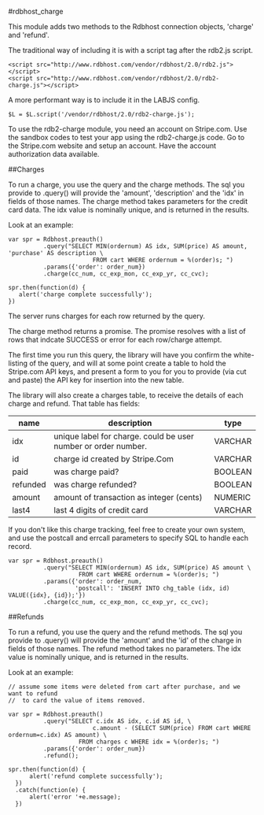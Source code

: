 


#rdbhost_charge


This module adds two methods to the Rdbhost connection objects,  'charge' and 'refund'.


The traditional way of including it is with a script tag after the rdb2.js script.

    <script src="http://www.rdbhost.com/vendor/rdbhost/2.0/rdb2.js"></script>
    <script src="http://www.rdbhost.com/vendor/rdbhost/2.0/rdb2-charge.js"></script>


A more performant way is to include it in the LABJS config.

    $L = $L.script('/vendor/rdbhost/2.0/rdb2-charge.js');


To use the rdb2-charge module, you need an account on Stripe.com.  Use the sandbox codes to
test your app using the rdb2-charge.js code.   Go to the Stripe.com website and setup an account.
Have the account authorization data available.

##Charges

To run a charge, you use the query and the charge methods.   The sql you provide to .query() will
provide the 'amount', 'description' and the 'idx' in fields of those names.   The charge method takes parameters
for the credit card data.  The idx value is nominally unique, and is returned in the results.

Look at an example:

    var spr = Rdbhost.preauth()
              .query("SELECT MIN(ordernum) AS idx, SUM(price) AS amount, 'purchase' AS description \
                            FROM cart WHERE ordernum = %(order)s; ")
              .params({'order': order_num})
              .charge(cc_num, cc_exp_mon, cc_exp_yr, cc_cvc);

    spr.then(function(d) {
       alert('charge complete successfully');
    })


The server runs charges for each row returned by the query.   

The charge method returns a promise.  The promise resolves with a list of rows that indcate SUCCESS or error
for each row/charge attempt.

The first time you run this query, the library will have you confirm the white-listing of the query, and
will at some point create a table to hold the Stripe.com API keys, and present a form to you for you to
provide (via cut and paste) the API key for insertion into the new table.

The library will also create a charges table, to receive the details of each charge and refund.   That
table has fields:


  name | description | type
  ---- | ----------- | -----
  idx  |  unique label for charge.  could be user number or order number.  | VARCHAR
  id |  charge id created by Stripe.Com | VARCHAR
  paid |  was charge paid? | BOOLEAN
  refunded | was charge refunded? | BOOLEAN
  amount  | amount of transaction as integer (cents) | NUMERIC
  last4 | last 4 digits of credit card | VARCHAR



If you don't like this charge tracking, feel free to create your own system, and use the postcall and
errcall parameters to specify SQL to handle each record.


    var spr = Rdbhost.preauth()
              .query("SELECT MIN(ordernum) AS idx, SUM(price) AS amount \
                        FROM cart WHERE ordernum = %(order)s; ")
              .params({'order': order_num,
                       'postcall': 'INSERT INTO chg_table (idx, id) VALUE({idx}, {id});'})
              .charge(cc_num, cc_exp_mon, cc_exp_yr, cc_cvc);


##Refunds

To run a refund, you use the query and the refund methods.   The sql you provide to .query() will
provide the 'amount' and the 'id' of the charge in fields of those names.   The refund method
takes no parameters.  The idx value is nominally unique,
and is returned in the results.

Look at an example:

    // assume some items were deleted from cart after purchase, and we want to refund
    //  to card the value of items removed.

    var spr = Rdbhost.preauth()
              .query("SELECT c.idx AS idx, c.id AS id, \
                            c.amount - (SELECT SUM(price) FROM cart WHERE ordernum=c.idx) AS amount) \
                        FROM charges c WHERE idx = %(order)s; ")
              .params({'order': order_num})
              .refund();

    spr.then(function(d) {
          alert('refund complete successfully');
      })
      .catch(function(e) {
          alert('error '+e.message);
      })
